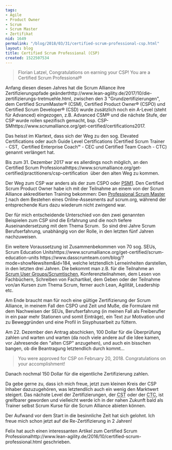 ```yaml
---
tags:
- Agile
- Product Owner
- Scrum
- Scrum Master
- Zertifikat
nid: 1649
permalink: "/blog/2018/03/31/certified-scrum-professional-csp.html"
layout: blog
title: Certified Scrum Professional (CSP)
created: 1522507534
---
```

<blockquote>Florian Latzel, Congratulations on earning your CSP! You are a Certified Scrum Professional®</blockquote>
<p>Anfang diesen diesen Jahres hat die Scrum Alliance ihre Zertifizierungspfade geändert<fn>http://www.lean-agility.de/2017/10/die-zertifizierungs-tretmuehle.html</fn>, zwischen den 3 "Grundzertifizierungen", dem Certified ScrumMaster® (CSM), Certified Product Owner® (CSPO) und Certified Scrum Developer® (CSD) wurde zusätzlich noch ein A-Level (steht für Advanced) eingezogen, z.B. Advanced CSM® und die nächste Stufe, der CSP wurde rollen spezifisch gemacht, bsp. CSP-SM<fn>https://www.scrumalliance.org/get-certified/certifications2017</fn>.</p>
<p>Das heisst im Klartext, dass sich der Weg zu den sog. Elevated Certifications oder auch Guide Level Certifications (Certified Scrum Trainer - CST, &nbsp;Certified Enterprise Coach℠ - CEC und&nbsp;Certified Team Coach&nbsp;- CTC) genannt verlängert hat.</p>
<p>Bis zum 31. Dezember 2017 war es allerdings noch möglich, an den Certified Scrum Professional<fn>https://www.scrumalliance.org/get-certified/practitioners/csp-certification</fn>&nbsp; über den alten Weg&nbsp;zu kommen.<!--break--></p>
<p>Der Weg zum CSP war anders als der zum CSPO oder <a href="/node/1635">PSM1</a>.&nbsp;Den Certified Scrum Product Owner habe ich mit der Teilnahme an einem von der Scrum Alliance akkreditierten Training bekommen: Den <a href="/node/1635">Professional Scrum Master 1</a> nach dem Bestehen eines Online-Assesments auf scrum.org, während der entsprechende Kurs dazu wiederum nicht zwingend war.</p>
<p>Der für mich entscheidende Unterschied von den zwei genannten Beispielen zum CSP sind die Erfahrung und die noch tiefere Auseinandersetzung mit dem Thema Scrum.&nbsp; So sind drei Jahre Scrum Berufserfahrung, unabhängig von der Rolle, in den letzten fünf Jahren nachzuweisen.</p>
<p>Ein weitere Voraussetzung ist Zusammenbekommen von 70 sog. SEUs, Scrum Education Units<fn>https://www.scrumalliance.org/get-certified/scrum-education-units</fn>&nbsp;<fn>https://www.dasscrumteam.com/blog/?mode=showNewsItem&amp;id=184</fn>, welche letztendlich Lerneinheiten darstellen, in den letzten drei Jahren. Die bekommt man z.B. für die Teilnahme an <a href="/node/1642">Scrum User Groups/Scrumtischen</a>, Konferenzteilnahmen, dem Lesen von Fachbüchern, Schreiben von Fachartikel, dem Geben oder der Teilnahme von/an Kursen zum Thema Scrum, ferner auch Lean, Agilität, Leadership etc.</p>
<p>Am Ende braucht man für noch eine gültige Zertifizierung der Scrum Alliance, in meinem Fall den CSPO und Zeit und Muße, die Formulare mit dem Nachweisen der SEUs, Berufserfahrung (in meinen Fall als Freiberufler in ein paar mehr Stationen und somit Einträge), ein Text zur Motivation und zu Beweggründen und eine Profil in Sisyphusarbeit zu füttern.&nbsp;</p>
<p>Am 22. Dezember den Antrag abschicken, 100 Dollar für die Überprüfung zahlen und warten und warten (da noch viele andere auf die Idee kamen, vor Jahresende den "alten CSP" anzugehen), und auch ein bisschen bangen, ob die Beantragung letztendlich durch kommt...</p>
<blockquote>You were approved for CSP on February 20, 2018. Congratulations on your accomplishment!</blockquote>
<p>Danach nochmal 150 Dollar für die eigentliche Zertifizierung zahlen.&nbsp;</p>
<p>Da gebe gerne zu, dass ich mich freue, jetzt zum kleinen Kreis der CSP Inhaber dazuzugehören, was letztendlich auch ein wenig den Marktwert steigert. Das nächste Level der Zertifizierungen, der <acronym title="Certified Scrum Trainer">CST</acronym> oder der <acronym title="Certified Team Coach">CTC</acronym>, ist greifbarer geworden und vielleicht werde ich in der nahen Zukunft bald als Trainer selbst Scrum Kurse für die Scrum Alliance abieten können.</p>
<p>Der Aufwand vor dem Start in die besinnliche Zeit hat sich gelohnt. Ich freue mich schon jetzt auf die Re-Zertifizierung in 2 Jahren!</p>
<p>Felix hat auch einen interessanten Artikel zum Certified Scrum Professional<fn>http://www.lean-agility.de/2016/10/certified-scrum-professional.html</fn> geschrieben.</p>
